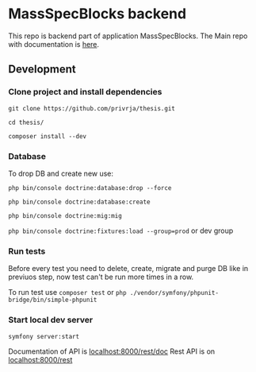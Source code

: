 # MassSpecBlocks backend

This repo is backend part of application MassSpecBlocks. The Main repo with documentation is [here](https://github.com/privrja/MassSpecBlocks).

## Development

### Clone project and install dependencies

```git clone https://github.com/privrja/thesis.git```

```cd thesis/```

```composer install --dev```

### Database

To drop DB and create new use:

```php bin/console doctrine:database:drop --force```

```php bin/console doctrine:database:create```

```php bin/console doctrine:mig:mig```

```php bin/console doctrine:fixtures:load --group=prod``` or dev group

### Run tests
Before every test you need to delete, create, migrate and purge DB like in previuos step, now test can't be run more times in a row.

To run test use ```composer test``` or ```php ./vendor/symfony/phpunit-bridge/bin/simple-phpunit```

### Start local dev server 

```symfony server:start```

Documentation of API is [localhost:8000/rest/doc](https://localhost:8000/rest/doc)
Rest API is on [localhost:8000/rest](https://localhost:8000/rest)
